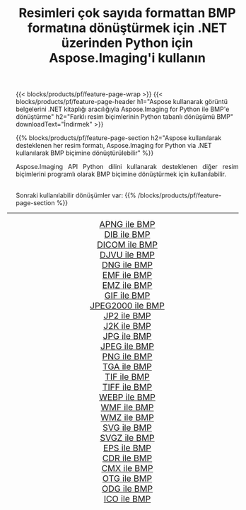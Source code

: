﻿---
title: Resimleri çok sayıda formattan BMP formatına dönüştürmek için .NET üzerinden Python için Aspose.Imaging'i kullanın 
weight: 3920
url: /tr/python-net/conversion/to/bmp 
lang: tr
langdirlevel: 2
locales: zh-hans,ja,it,ru,de,es,fr,nl,id,lt,pl,pt,vi,tr,ko,zh-hant,ar,hi,th,sv,cs,uk,he
description: Aspose.Imaging for Python via .NET library kullanarak çeşitli formatları BMP formatına dönüştürebilirsiniz.
---

{{< blocks/products/pf/feature-page-wrap >}}
{{< blocks/products/pf/feature-page-header h1="Aspose kullanarak görüntü belgelerini .NET kitaplığı aracılığıyla Aspose.Imaging for Python ile BMP'e dönüştürme" h2="Farklı resim biçimlerinin Python tabanlı dönüşümü BMP" downloadText="İndirmek" >}}


{{% blocks/products/pf/feature-page-section  h2="Aspose kullanılarak desteklenen her resim formatı, Aspose.Imaging for Python via .NET kullanılarak BMP biçimine dönüştürülebilir" %}}
<p align=justify>Aspose.Imaging API Python dilini kullanarak desteklenen diğer resim biçimlerini programlı olarak BMP biçimine dönüştürmek için kullanılabilir.</p>
<br/>
Sonraki kullanılabilir dönüşümler var:
{{% /blocks/products/pf/feature-page-section %}}
<div class="container-fluid productfamilypage bg-gray">
    <div class="convertypes bg-gray agp-content section">
        <div class="container">
		<hr style="margin-left:-20px;"/>
		<div class="row other-converters" style="gap: 10px;font-size: 19px;text-align:center;">
		    <div class='col-md-2 other-converter remove-lp remove-rp'><a href="/imaging/tr/python-net/conversion/apng-to-bmp" style="padding:15px;">APNG ile BMP</a></div>
<div class='col-md-2 other-converter remove-lp remove-rp'><a href="/imaging/tr/python-net/conversion/dib-to-bmp" style="padding:15px;">DIB ile BMP</a></div>
<div class='col-md-2 other-converter remove-lp remove-rp'><a href="/imaging/tr/python-net/conversion/dicom-to-bmp" style="padding:15px;">DICOM ile BMP</a></div>
<div class='col-md-2 other-converter remove-lp remove-rp'><a href="/imaging/tr/python-net/conversion/djvu-to-bmp" style="padding:15px;">DJVU ile BMP</a></div>
<div class='col-md-2 other-converter remove-lp remove-rp'><a href="/imaging/tr/python-net/conversion/dng-to-bmp" style="padding:15px;">DNG ile BMP</a></div>
<div class='col-md-2 other-converter remove-lp remove-rp'><a href="/imaging/tr/python-net/conversion/emf-to-bmp" style="padding:15px;">EMF ile BMP</a></div>
<div class='col-md-2 other-converter remove-lp remove-rp'><a href="/imaging/tr/python-net/conversion/emz-to-bmp" style="padding:15px;">EMZ ile BMP</a></div>
<div class='col-md-2 other-converter remove-lp remove-rp'><a href="/imaging/tr/python-net/conversion/gif-to-bmp" style="padding:15px;">GIF ile BMP</a></div>
<div class='col-md-2 other-converter remove-lp remove-rp'><a href="/imaging/tr/python-net/conversion/jpeg2000-to-bmp" style="padding:15px;">JPEG2000 ile BMP</a></div>
<div class='col-md-2 other-converter remove-lp remove-rp'><a href="/imaging/tr/python-net/conversion/jp2-to-bmp" style="padding:15px;">JP2 ile BMP</a></div>
<div class='col-md-2 other-converter remove-lp remove-rp'><a href="/imaging/tr/python-net/conversion/j2k-to-bmp" style="padding:15px;">J2K ile BMP</a></div>
<div class='col-md-2 other-converter remove-lp remove-rp'><a href="/imaging/tr/python-net/conversion/jpg-to-bmp" style="padding:15px;">JPG ile BMP</a></div>
<div class='col-md-2 other-converter remove-lp remove-rp'><a href="/imaging/tr/python-net/conversion/jpeg-to-bmp" style="padding:15px;">JPEG ile BMP</a></div>
<div class='col-md-2 other-converter remove-lp remove-rp'><a href="/imaging/tr/python-net/conversion/png-to-bmp" style="padding:15px;">PNG ile BMP</a></div>
<div class='col-md-2 other-converter remove-lp remove-rp'><a href="/imaging/tr/python-net/conversion/tga-to-bmp" style="padding:15px;">TGA ile BMP</a></div>
<div class='col-md-2 other-converter remove-lp remove-rp'><a href="/imaging/tr/python-net/conversion/tif-to-bmp" style="padding:15px;">TIF ile BMP</a></div>
<div class='col-md-2 other-converter remove-lp remove-rp'><a href="/imaging/tr/python-net/conversion/tiff-to-bmp" style="padding:15px;">TIFF ile BMP</a></div>
<div class='col-md-2 other-converter remove-lp remove-rp'><a href="/imaging/tr/python-net/conversion/webp-to-bmp" style="padding:15px;">WEBP ile BMP</a></div>
<div class='col-md-2 other-converter remove-lp remove-rp'><a href="/imaging/tr/python-net/conversion/wmf-to-bmp" style="padding:15px;">WMF ile BMP</a></div>
<div class='col-md-2 other-converter remove-lp remove-rp'><a href="/imaging/tr/python-net/conversion/wmz-to-bmp" style="padding:15px;">WMZ ile BMP</a></div>
<div class='col-md-2 other-converter remove-lp remove-rp'><a href="/imaging/tr/python-net/conversion/svg-to-bmp" style="padding:15px;">SVG ile BMP</a></div>
<div class='col-md-2 other-converter remove-lp remove-rp'><a href="/imaging/tr/python-net/conversion/svgz-to-bmp" style="padding:15px;">SVGZ ile BMP</a></div>
<div class='col-md-2 other-converter remove-lp remove-rp'><a href="/imaging/tr/python-net/conversion/eps-to-bmp" style="padding:15px;">EPS ile BMP</a></div>
<div class='col-md-2 other-converter remove-lp remove-rp'><a href="/imaging/tr/python-net/conversion/cdr-to-bmp" style="padding:15px;">CDR ile BMP</a></div>
<div class='col-md-2 other-converter remove-lp remove-rp'><a href="/imaging/tr/python-net/conversion/cmx-to-bmp" style="padding:15px;">CMX ile BMP</a></div>
<div class='col-md-2 other-converter remove-lp remove-rp'><a href="/imaging/tr/python-net/conversion/otg-to-bmp" style="padding:15px;">OTG ile BMP</a></div>
<div class='col-md-2 other-converter remove-lp remove-rp'><a href="/imaging/tr/python-net/conversion/odg-to-bmp" style="padding:15px;">ODG ile BMP</a></div>
<div class='col-md-2 other-converter remove-lp remove-rp'><a href="/imaging/tr/python-net/conversion/ico-to-bmp" style="padding:15px;">ICO ile BMP</a></div>
                </div>
        </div>
    </div>
</div>
<br/>


